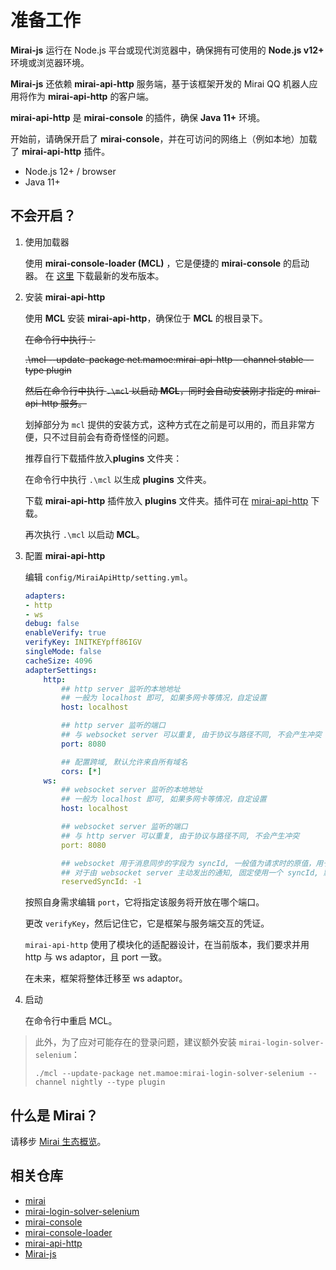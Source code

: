# 准备工作

**Mirai-js** 运行在 Node.js 平台或现代浏览器中，确保拥有可使用的 **Node.js v12+** 环境或浏览器环境。

**Mirai-js** 还依赖 **mirai-api-http** 服务端，基于该框架开发的 Mirai QQ 机器人应用将作为 **mirai-api-http** 的客户端。

**mirai-api-http** 是 **mirai-console** 的插件，确保 **Java 11+** 环境。

开始前，请确保开启了 **mirai-console**，并在可访问的网络上（例如本地）加载了 **mirai-api-http** 插件。

- Node.js 12+ / browser
- Java 11+

## 不会开启？

1. 使用加载器

   使用 **mirai-console-loader (MCL)** ，它是便捷的 **mirai-console** 的启动器。
   在 [这里](https://github.com/iTXTech/mirai-console-loader/releases) 下载最新的发布版本。

2. 安装 **mirai-api-http**

   使用 **MCL** 安装 **mirai-api-http**，确保位于 **MCL** 的根目录下。

   ~~在命令行中执行：~~

   ~~.\mcl --update-package net.mamoe:mirai-api-http --channel stable --type plugin~~

   ~~然后在命令行中执行 `.\mcl` 以启动 **MCL**，同时会自动安装刚才指定的 mirai-api-http 服务。~~
   
   划掉部分为 `mcl` 提供的安装方式，这种方式在之前是可以用的，而且非常方便，只不过目前会有奇奇怪怪的问题。
   
   推荐自行下载插件放入**plugins** 文件夹：

   在命令行中执行 `.\mcl` 以生成 **plugins** 文件夹。

   下载 **mirai-api-http** 插件放入 **plugins** 文件夹。插件可在 [mirai-api-http](https://github.com/project-mirai/mirai-api-http/releases) 下载。

   再次执行 `.\mcl` 以启动 **MCL**。

3. 配置 **mirai-api-http**

   编辑 `config/MiraiApiHttp/setting.yml`。

    ```yml
    adapters: 
    - http
    - ws
    debug: false
    enableVerify: true
    verifyKey: INITKEYpff86IGV
    singleMode: false
    cacheSize: 4096
    adapterSettings: 
        http:
            ## http server 监听的本地地址
            ## 一般为 localhost 即可, 如果多网卡等情况，自定设置
            host: localhost

            ## http server 监听的端口
            ## 与 websocket server 可以重复, 由于协议与路径不同, 不会产生冲突
            port: 8080

            ## 配置跨域, 默认允许来自所有域名
            cors: [*]
        ws:
            ## websocket server 监听的本地地址
            ## 一般为 localhost 即可, 如果多网卡等情况，自定设置
            host: localhost

            ## websocket server 监听的端口
            ## 与 http server 可以重复, 由于协议与路径不同, 不会产生冲突
            port: 8080

            ## websocket 用于消息同步的字段为 syncId, 一般值为请求时的原值，用于同步一次请求与响应
            ## 对于由 websocket server 主动发出的通知, 固定使用一个 syncId, 默认为 ”-1“
            reservedSyncId: -1

    ```

   按照自身需求编辑 `port`，它将指定该服务将开放在哪个端口。

   更改 `verifyKey`，然后记住它，它是框架与服务端交互的凭证。

   `mirai-api-http` 使用了模块化的适配器设计，在当前版本，我们要求并用 http 与 ws adaptor，且 port 一致。

   在未来，框架将整体迁移至 ws adaptor。

4. 启动

   在命令行中重启 MCL。

>此外，为了应对可能存在的登录问题，建议额外安装 `mirai-login-solver-selenium`：
>
>```
>./mcl --update-package net.mamoe:mirai-login-solver-selenium --channel nightly --type plugin
>```

## 什么是 Mirai？

请移步 [Mirai 生态概览](https://github.com/mamoe/mirai/blob/dev/docs/mirai-ecology.md)。

## 相关仓库

- [mirai](https://github.com/mamoe/mirai)
- [mirai-login-solver-selenium](https://github.com/project-mirai/mirai-login-solver-selenium)
- [mirai-console](https://github.com/mamoe/mirai-console)
- [mirai-console-loader](https://github.com/iTXTech/mirai-console-loader)
- [mirai-api-http](https://github.com/project-mirai/mirai-api-http)
- [Mirai-js](https://github.com/Drincann/Mirai-js)

